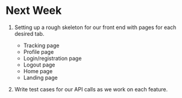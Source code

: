 # Next Week

1. Setting up a rough skeleton for our front end with pages for each desired 
tab.  
	- Tracking page
	- Profile page
	- Login/registration page
	- Logout page
	- Home page
	- Landing page

2. Write test cases for our API calls as we work on each feature.